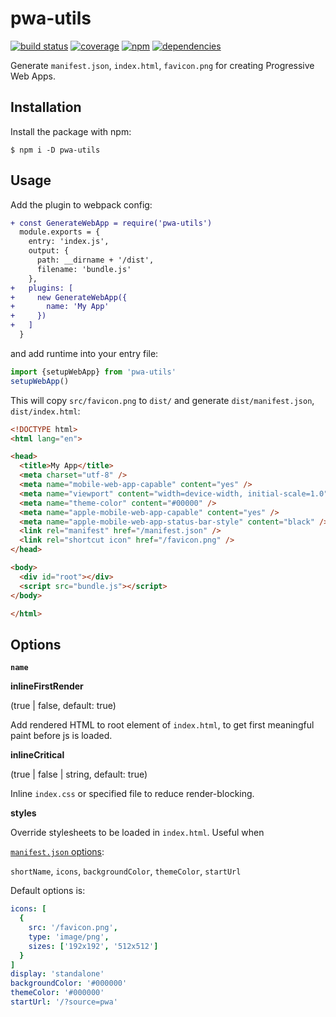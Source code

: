 # pwa-utils

[![build status](https://travis-ci.org/dk00/pwa-utils.svg)](//travis-ci.org/dk00/pwa-utils)
[![coverage](https://codecov.io/gh/dk00/pwa-utils/branch/master/graph/badge.svg)](//codecov.io/gh/dk00/pwa-utils)
[![npm](https://img.shields.io/npm/v/pwa-utils.svg)](//npm.im/pwa-utils)
[![dependencies](https://david-dm.org/dk00/pwa-utils/status.svg)](//david-dm.org/dk00/pwa-utils)

Generate `manifest.json`, `index.html`, `favicon.png` for creating Progressive Web Apps.

## Installation

Install the package with npm:

`$ npm i -D pwa-utils`

## Usage

Add the plugin to webpack config:

```diff
+ const GenerateWebApp = require('pwa-utils')
  module.exports = {
    entry: 'index.js',
    output: {
      path: __dirname + '/dist',
      filename: 'bundle.js'
    },
+   plugins: [
+     new GenerateWebApp({
+       name: 'My App'
+     })
+   ]
  }
```

and add runtime into your entry file:

```js
import {setupWebApp} from 'pwa-utils'
setupWebApp()
```

This will copy `src/favicon.png` to `dist/` and generate `dist/manifest.json`, `dist/index.html`:

```html
<!DOCTYPE html>
<html lang="en">

<head>
  <title>My App</title>
  <meta charset="utf-8" />
  <meta name="mobile-web-app-capable" content="yes" />
  <meta name="viewport" content="width=device-width, initial-scale=1.0" />
  <meta name="theme-color" content="#00000" />
  <meta name="apple-mobile-web-app-capable" content="yes" />
  <meta name="apple-mobile-web-app-status-bar-style" content="black" />
  <link rel="manifest" href="/manifest.json" />
  <link rel="shortcut icon" href="/favicon.png" />
</head>

<body>
  <div id="root"></div>
  <script src="bundle.js"></script>
</body>

</html>
```

## Options

**`name`**

**inlineFirstRender**

(true | false, default: true)

Add rendered HTML to root element of `index.html`, to get first meaningful paint before js is loaded.

**inlineCritical**

(true | false | string, default: true)

Inline `index.css` or specified file to reduce render-blocking.

**styles**

Override stylesheets to be loaded in `index.html`. Useful when

[`manifest.json` options](https://developers.google.com/web/fundamentals/web-app-manifest/):

`shortName`, `icons`, `backgroundColor`, `themeColor`, `startUrl`

Default options is:

```yml
icons: [
  {
    src: '/favicon.png',
    type: 'image/png',
    sizes: ['192x192', '512x512']
  }
]
display: 'standalone'
backgroundColor: '#000000'
themeColor: '#000000'
startUrl: '/?source=pwa'
```
